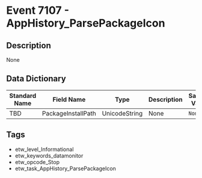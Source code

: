 # Event 7107 - AppHistory_ParsePackageIcon

## Description
None

## Data Dictionary
|Standard Name|Field Name|Type|Description|Sample Value|
|---|---|---|---|---|
|TBD|PackageInstallPath|UnicodeString|None|`None`|

## Tags
* etw_level_Informational
* etw_keywords_datamonitor
* etw_opcode_Stop
* etw_task_AppHistory_ParsePackageIcon